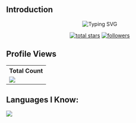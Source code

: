 ## Introduction
<p align="center">
<img src="https://readme-typing-svg.demolab.com?font=Fira+Code&pause=1000&color=2F88F7&center=true&vCenter=true&width=435&lines=I'am+Back-end+Developer" alt="Typing SVG" /></a>
</p>

<p align="center">
<a href="https://github.com/quochuy03?tab=repositories&sort=stargazers">
    <img alt="total stars" title="Total stars on GitHub" src="https://custom-icon-badges.demolab.com/github/stars/quochuy03?color=B8B92B&style=for-the-badge&labelColor=959532&logo=star"/></a>
   <a href="https://github.com/thinkright20"><img alt="followers" title="Follow me on Github" src="https://img.shields.io/github/followers/quochuy03?color=236ad3&style=for-the-badge&logo=github&label=Follow"/></a>
 </p>
 
## Profile Views
  <table>
    <tr>
      <!-- <th>Profile Views</th> -->
      <th>Total Count</th>
    </tr>
    <tr>
      <!-- <td>
        <div align="center">
          <a href="https://github.com/Thinkright20"><img src="https://github.com/Thinkright20.png" alt="@Thinkright20" width="52" /></a>
          <br />
          <a align="center" href="https://github.com/thinkright20"><b>Thinkright20</b></a>
        </b>
      </td> -->
      <!-- Profile Views -->
      <td>
         <a href="https://github.com/thinkright20"> <img src="https://komarev.com/ghpvc/?username=quochuy03&style=for-the-badge&color=brightgreen"> </a>
      </td>
    </tr>
  </table>

## Languages I Know:

<p align="left"> <a href="https://github.com/quochuy03"><img src="https://skillicons.dev/icons?i=vscode,replit,mongodb,express,nodejs,typescript,mysql,laravel,nextjs,prisma,unbutu,aws,azure"> </a> </p>



